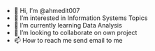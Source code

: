 - 👋 Hi, I’m @ahmedit007
- 👀 I’m interested in Information Systems Topics 
- 🌱 I’m currently learning Data Analysis 
- 💞️ I’m looking to collaborate on own project 
- 📫 How to reach me send email to me

<!---
ahmedit007/ahmedit007 is a ✨ special ✨ repository because its `README.md` (this file) appears on your GitHub profile.
You can click the Preview link to take a look at your changes.
--->
